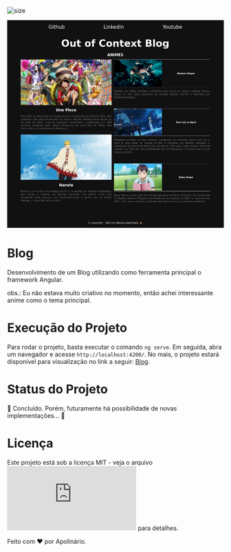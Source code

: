 ![size](https://img.shields.io/github/repo-size/whoamiApolo/DIO-Angular-Blog)

![banner](https://github.com/whoamiApolo/DIO-Angular-Blog/blob/main/src/assets/epic.png)

# Blog
Desenvolvimento de um Blog utilizando como ferramenta principal o framework Angular.

obs.: Eu não estava muito criativo no momento, então achei interessante anime como o tema principal.

# Execução do Projeto
Para rodar o projeto, basta executar o comando `ng serve`. Em seguida, abra um navegador e acesse `http://localhost:4200/`. No mais, o projeto estará disponível para visualização no link a seguir: [Blog](https://dio-angular-blog-blush.vercel.app/).

# Status do Projeto
🚧 Concluído. Porém, futuramente há possibilidade de novas implementações... 🚧

# Licença
Este projeto está sob a licença MIT - veja o arquivo ![LICENSE.md](https://github.com/whoamiApolo/DIO-Angular-Blog/blob/main/LICENSE.md) para detalhes.

Feito com &hearts; por Apolinário.
